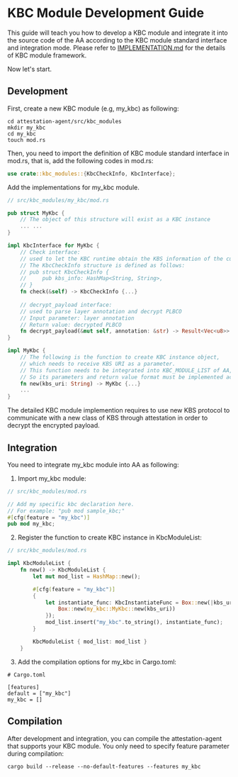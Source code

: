 # KBC Module Development Guide

This guide will teach you how to develop a KBC module and integrate it into the source code of the AA according to the KBC module standard interface and integration mode. Please refer to [IMPLEMENTATION.md](IMPLEMENTATION.md)  for the  details of KBC module framework.

Now let's start.

## Development

First, create a new  KBC module (e.g, my_kbc) as following:

```
cd attestation-agent/src/kbc_modules
mkdir my_kbc
cd my_kbc
touch mod.rs
```

Then, you need to import the definition of KBC module standard interface in mod.rs, that is, add the following codes in mod.rs:

```rust
use crate::kbc_modules::{KbcCheckInfo, KbcInterface};
```

Add the implementations for my_kbc module.

```rust
// src/kbc_modules/my_kbc/mod.rs

pub struct MyKbc {
    // The object of this structure will exist as a KBC instance
    ... ...
}

impl KbcInterface for MyKbc {
    // Check interface: 
    // used to let the KBC runtime obtain the KBS information of the current KBC instance
    // The KbcCheckInfo structure is defined as follows:
    // pub struct KbcCheckInfo {
    //     pub kbs_info: HashMap<String, String>,
    // }
    fn check(&self) -> KbcCheckInfo {...}
  
    // decrypt_payload interface: 
    // used to parse layer annotation and decrypt PLBCO
    // Input parameter: layer annotation
    // Return value: decrypted PLBCO
    fn decrypt_payload(&mut self, annotation: &str) -> Result<Vec<u8>> {...}
}

impl MyKbc {
    // The following is the function to create KBC instance object, 
    // which needs to receive KBS URI as a parameter.
    // This function needs to be integrated into KBC_MODULE_LIST of AA,
    // So its parameters and return value format must be implemented according to the example given here.
    fn new(kbs_uri: String) -> MyKbc {...}
    ...
}
```

The detailed KBC module implemention requires to use new KBS protocol to communicate with a new class of KBS through  attestation in order to decrypt the encrypted payload.

## Integration

You need to integrate my_kbc module into AA as following:

1. Import my_kbc module: 

```rust
// src/kbc_modules/mod.rs

// Add my specific kbc declaration here.
// For example: "pub mod sample_kbc;"
#[cfg(feature = "my_kbc")]
pub mod my_kbc;
```

2. Register the function to create KBC instance in KbcModuleList: 

```rust
// src/kbc_modules/mod.rs

impl KbcModuleList {
    fn new() -> KbcModuleList {
        let mut mod_list = HashMap::new();

        #[cfg(feature = "my_kbc")]
        {
            let instantiate_func: KbcInstantiateFunc = Box::new(|kbs_uri: String| -> KbcInstance {
                Box::new(my_kbc::MyKbc::new(kbs_uri))
            });
            mod_list.insert("my_kbc".to_string(), instantiate_func);
        }

        KbcModuleList { mod_list: mod_list }
    }
```

3. Add the compilation options for my_kbc in Cargo.toml:

```
# Cargo.toml

[features]
default = ["my_kbc"]
my_kbc = []
```

## Compilation

After development and integration, you can compile the attestation-agent that supports your KBC module. You only need to specify feature parameter during compilation:

```
cargo build --release --no-default-features --features my_kbc
```

